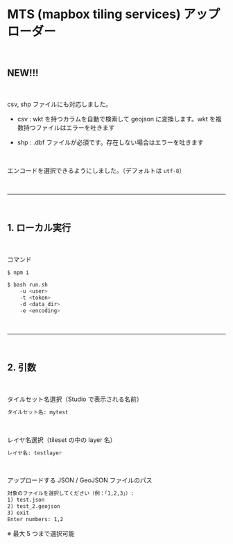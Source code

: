 # MTS (mapbox tiling services) アップローダー

<br />

## NEW!!!

<br />

csv, shp ファイルにも対応しました。

- csv : wkt を持つカラムを自動で検索して geojson に変換します。wkt を複数持つファイルはエラーを吐きます

- shp : .dbf ファイルが必須です。存在しない場合はエラーを吐きます

<br />

エンコードを選択できるようにしました。（デフォルトは `utf-8`）

<br />

---

<br />

## 1. **ローカル実行**

<br />

コマンド

```sh
$ npm i

$ bash run.sh
    -u <user>
    -t <token>
    -d <data_dir>
    -e <encoding>
```

<br />

---

<br />

## 2. **引数**

<br />

タイルセット名選択（Studio で表示される名前）

```txt
タイルセット名: mytest
```

<br />

レイヤ名選択（tileset の中の layer 名）

```txt
レイヤ名: testlayer
```

<br />

アップロードする JSON / GeoJSON ファイルのパス

```txt
対象のファイルを選択してください（例：「1,2,3」）:
1) test.json
2) test_2.geojson
3) exit
Enter numbers: 1,2
```

※ 最大 5 つまで選択可能

